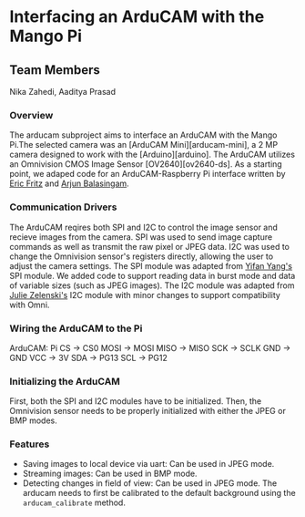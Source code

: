 # Interfacing an ArduCAM with the Mango Pi

## Team Members
Nika Zahedi, Aaditya Prasad


### Overview
The arducam subproject aims to interface an ArduCAM with the Mango Pi.The selected camera was an [ArduCAM Mini][arducam-mini], a 2 MP camera designed to work with the [Arduino][arduino]. The ArduCAM utilizes an Omnivision CMOS Image Sensor [OV2640][ov2640-ds]. As a starting point, we adaped code for an ArduCAM-Raspberry Pi interface written by [Eric Fritz](https://github.com/efritz09) and [Arjun Balasingam](https://github.com/arjunvb).

### Communication Drivers
The ArduCAM reqires both SPI and I2C to control the image sensor and recieve images from the camera. SPI was used to send image capture commands as well as transmit the raw pixel or JPEG data. I2C was used to change the Omnivision sensor's registers directly, allowing the user to adjust the camera settings.
The SPI module was adapted from [Yifan Yang's](yyang29@stanford.edu) SPI module. We added code to support reading data in burst mode and data of variable sizes (such as JPEG images).
The I2C module was adapted from [Julie Zelenski's](https://github.com/zelenski) I2C module with minor changes to support compatibility with Omni.

### Wiring the ArduCAM to the Pi
ArduCAM:  Pi
CS     -> CS0
MOSI   -> MOSI
MISO   -> MISO
SCK    -> SCLK
GND    -> GND
VCC    -> 3V
SDA    -> PG13
SCL    -> PG12

### Initializing the ArduCAM
First, both the SPI and I2C modules have to be initialized. Then, the Omnivision sensor needs to be properly initialized with either the JPEG or BMP modes. 

### Features
* Saving images to local device via uart: Can be used in JPEG mode.
* Streaming images: Can be used in BMP mode.
* Detecting changes in field of view: Can be used in JPEG mode. The arducam needs to first be calibrated to the default background using the `arducam_calibrate` method.
